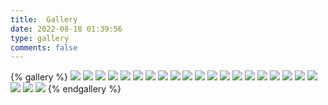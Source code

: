```yaml
---
title:  Gallery
date: 2022-08-18 01:39:56
type: gallery
comments: false
---
```

{% gallery %}
![](http://tva1.sinaimg.cn/large/008tudqVgy1h59jsykhr7j319x0kygx6.jpg)
![](http://tva1.sinaimg.cn/large/008tudqVgy1h554mk0s86j315o0ngqmf.jpg)
![](http://tva1.sinaimg.cn/large/008tudqVgy1h569oxzasgj31z4141u0x.jpg)
![](http://tva1.sinaimg.cn/large/008tudqVgy1h54vrer3rvj32au1duu10.jpg)
![](http://tva1.sinaimg.cn/large/008tudqVgy1h55dlrh99fj339d1jke86.jpg)
![](http://tva1.sinaimg.cn/large/008tudqVgy1h5273spschj32pg1wwqv7.jpg)
![](http://tva1.sinaimg.cn/large/008tudqVgy1h52ygitjo8j30xc0ivqcy.jpg)
![](http://tva1.sinaimg.cn/large/008tudqVgy1h567st53byj32ix1801l4.jpg)
![](http://tva1.sinaimg.cn/large/008tudqVgy1h5277prqukj31ww2pgkjm.jpg)
![](http://tva1.sinaimg.cn/large/008tudqVgy1h57wvteof2j31hc0q3u0p.jpg)
![](http://tva1.sinaimg.cn/large/008tudqVgy1h58yb4s5thj31hc0u07wh.jpg)
![](http://tva1.sinaimg.cn/large/008tudqVgy1h59qzrtoo3j312w0mp45o.jpg)
![](https://tva1.sinaimg.cn/large/008tudqVgy1h5lrs4dafmj32xf1nfx6z.jpg)
![](https://tva1.sinaimg.cn/large/008tudqVgy1h5lrtkwxu7j32p820x7wi.jpg)
![](https://tva1.sinaimg.cn/large/008tudqVgy1h5lrtzdqxrj32bc0ym1l3.jpg)
![](https://tva1.sinaimg.cn/large/008tudqVgy1h5lru9p2i9j31vg2nj7wh.jpg)
![](https://tva1.sinaimg.cn/large/008tudqVgy1h5lrukrf9pj30m80zwqfs.jpg)
![](https://tva1.sinaimg.cn/large/008tudqVgy1h5lruuwbsdj31491hckf9.jpg)
![](https://tva1.sinaimg.cn/large/008tudqVgy1h5lrvfe22bj3334168x6w.jpg)
![](https://tva1.sinaimg.cn/large/008tudqVgy1h5lsg7wublj323j1ilqv6.jpg)
![](https://tva1.sinaimg.cn/large/008tudqVgy1h5lsgpv0k3j30ma0rs11z.jpg)
![](https://tva1.sinaimg.cn/large/008tudqVgy1h5lshtjfj7j31hc0u31kz.jpg)
![](https://tva1.sinaimg.cn/large/008tudqVgy1h5lsi96g3ej313t1k7apq.jpg)
{% endgallery %}
